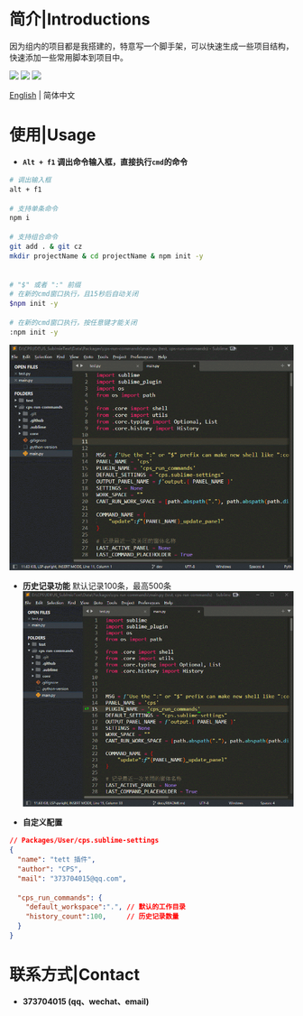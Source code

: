 # 简介|Introductions

因为组内的项目都是我搭建的，特意写一个脚手架，可以快速生成一些项目结构，快速添加一些常用脚本到项目中。

<div>
    <img flex="left" src="https://img.shields.io/badge/python-%3E%3D3.8.0-3776AB"/>
    <img flex="left" src="https://img.shields.io/badge/Sublime%20Text-FF9800?style=flat&logo=Sublime%20Text&logoColor=white"/>
    <img flex="left" src="https://img.shields.io/github/license/caoxiemeihao/electron-vite-vue?style=flat"/>
</div>

[English](README.en.md) | 简体中文



# 使用|Usage

- **`Alt + f1` 调出命令输入框，直接执行`cmd`的命令**
```bash
# 调出输入框
alt + f1

# 支持单条命令
npm i

# 支持组合命令
git add . & git cz
mkdir projectName & cd projectName & npm init -y


# "$" 或者 ":" 前缀
# 在新的cmd窗口执行，且15秒后自动关闭
$npm init -y

# 在新的cmd窗口执行，按任意键才能关闭
:npm init -y
```
![](screenshot/step1.gif)



- **历史记录功能**
默认记录100条，最高500条
![](screenshot\step2.gif)





- **自定义配置**

```json
// Packages/User/cps.sublime-settings
{
  "name": "tett 插件",
  "author": "CPS",
  "mail": "373704015@qq.com",
  
  "cps_run_commands": {
    "default_workspace":".", // 默认的工作目录
    "history_count":100,     // 历史记录数量
  }
}

```





# 联系方式|Contact

- **373704015 (qq、wechat、email)**
